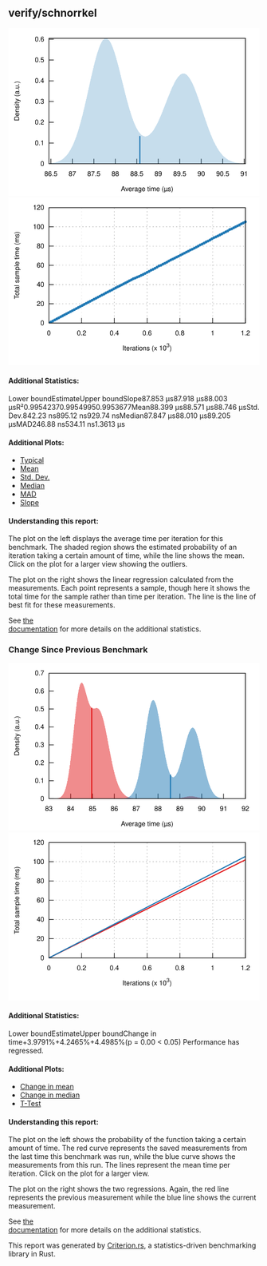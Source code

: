 ## verify/schnorrkel

[![PDF of Slope](pdf_small.svg)](pdf.svg)[![Regression](regression_small.svg)](regression.svg)

#### Additional Statistics:

Lower boundEstimateUpper boundSlope87.853 µs87.918 µs88.003 µsR²0.99542370.99549950.9953677Mean88.399 µs88.571 µs88.746 µsStd. Dev.842.23 ns895.12 ns929.74 nsMedian87.847 µs88.010 µs89.205 µsMAD246.88 ns534.11 ns1.3613 µs

#### Additional Plots:

- [Typical](typical.svg)
- [Mean](mean.svg)
- [Std. Dev.](SD.svg)
- [Median](median.svg)
- [MAD](MAD.svg)
- [Slope](slope.svg)

#### Understanding this report:

The plot on the left displays the average time per iteration for this benchmark. The shaded region
shows the estimated probability of an iteration taking a certain amount of time, while the line
shows the mean. Click on the plot for a larger view showing the outliers.

The plot on the right shows the linear regression calculated from the measurements. Each point
represents a sample, though here it shows the total time for the sample rather than time per
iteration. The line is the line of best fit for these measurements.

See [the\
documentation](https://bheisler.github.io/criterion.rs/book/user_guide/command_line_output.md#additional-statistics) for more details on the additional statistics.

### Change Since Previous Benchmark

[![PDF Comparison](relative_pdf_small.svg)](both/pdf.svg)[![Regression Comparison](relative_regression_small.svg)](both/regression.svg)

#### Additional Statistics:

Lower boundEstimateUpper boundChange in time+3.9791%+4.2465%+4.4985%(p = 0.00 <
0.05)
Performance has regressed.


#### Additional Plots:

- [Change in mean](change/mean.svg)
- [Change in median](change/median.svg)
- [T-Test](change/t-test.svg)

#### Understanding this report:

The plot on the left shows the probability of the function taking a certain amount of time. The red
curve represents the saved measurements from the last time this benchmark was run, while the blue curve
shows the measurements from this run. The lines represent the mean time per iteration. Click on the
plot for a larger view.

The plot on the right shows the two regressions. Again, the red line represents the previous measurement
while the blue line shows the current measurement.

See [the\
documentation](https://bheisler.github.io/criterion.rs/book/user_guide/command_line_output.md#change) for more details on the additional statistics.

This report was generated by
[Criterion.rs](https://github.com/bheisler/criterion.rs), a statistics-driven benchmarking
library in Rust.

